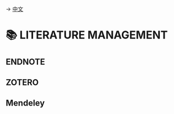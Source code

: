 -> [中文](/DEVENV/LITERATURE/literature-cn.md)

# 📚 LITERATURE MANAGEMENT

## ENDNOTE

## ZOTERO

## Mendeley